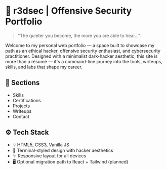 # 🐉 r3dsec | Offensive Security Portfolio

> "The quieter you become, the more you are able to hear..."

Welcome to my personal web portfolio — a space built to showcase my path as an ethical hacker, offensive security enthusiast, and cybersecurity practitioner. Designed with a minimalist dark-hacker aesthetic, this site is more than a résumé — it's a command-line journey into the tools, writeups, skills, and labs that shape my career.

## 🧠 Sections

- Skills
- Certifications
- Projects
- Writeups
- Contact

## ⚙️ Tech Stack

- 💡 HTML5, CSS3, Vanilla JS
- 🖤 Terminal-styled design with hacker aesthetics
- ✨ Responsive layout for all devices
- 🖥️ Optional migration path to React + Tailwind (planned)

